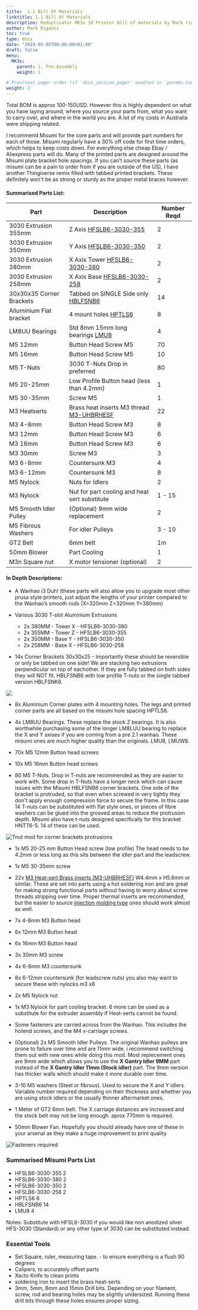 ```yaml
---
title:  1.1 Bill Of Materials
linktitle: 1.1 Bill Of Materials
description: Reduplicator MK3x 3d Printer Bill of materials by Mark riganti
author: Mark Riganti
toc: true
type: docs
date: "2019-05-05T00:00:00+01:00"
draft: false
menu:
  MK3x:
    parent: 1. Pre-Assembly
    weight: 1

# Prev/next pager order (if `docs_section_pager` enabled in `params.toml`)
weight: 2
---
```


Total BOM is approx 100-150USD. However this is highly dependent on what you have laying around, where you source your parts from, what you want to carry over, and where in the world you are. A lot of my costs in Australia were shipping related.

I recommend Misumi for the core parts and will provide part numbers for each of those. Misumi regularly have a 30% off code for first time orders, which helps to keep costs down. For everything else cheap Ebay / Aliexpress parts will do. Many of the printed parts are designed around the Misumi plate bracket hole spacings. If you can’t source these parts (as misumi can be a pain to order from if you are outside of the US), I have another Thingiverse remix filled with tabbed printed brackets. These definitely won't be as strong or sturdy as the proper metal braces however. 
  

#### Summarised Parts List:

 

| Part 	| Description |	 Number Reqd | 
| --------------------- 	| ---------------------------------------- |	 ---------------------------------- | 
| 3030 Extrusion 355mm 	| Z Axis [HFSLB6-3030-355](https://sg.misumi-ec.com/vona2/detail/110302686450/?HissuCode=HFSLB6-3030-355) |	 2 | 
| 3030 Extrusion 350mm 	| Y Axis [HFSLB6-3030-350](https://sg.misumi-ec.com/vona2/detail/110302686450/?HissuCode=HFSLB6-3030-350) |	 2 | 
| 3030 Extrusion 380mm 	| X Axis Tower [HFSLB6-3030-380](https://sg.misumi-ec.com/vona2/detail/110302686450/?HissuCode=HFSLB6-3030-380) |	 2 | 
| 3030 Extrusion 258mm 	| X Axis Base [HFSLB6-3030-258](https://sg.misumi-ec.com/vona2/detail/110302686450/?HissuCode=HFSLB6-3030-258) |	 2 | 
| 30x30x35 Corner Brackets 	| Tabbed on SINGLE Side only [HBLFSNB6](https://sg.misumi-ec.com/vona2/detail/110300442340/?HissuCode=HBLFSNB6) |	 14 | 
| Alluminium Flat bracket 	| 4 mount holes [HPTLS6](https://sg.misumi-ec.com/vona2/detail/110302250620/?HissuCode=HPTLS6) |	 8 | 
| LM8UU Bearings 	| Std 8mm 15mm long bearings [LMU8](https://sg.misumi-ec.com/vona2/detail/110302577950/?HissuCode=LMU8) |	 4 | 
| M5 12mm  	| Button Head Screw M5 |	 70 | 
| M5 16mm 	| Button Head Screw M5 |	 10 | 
| M5 T-Nuts 	| 3030 T-Nuts Drop in preferred |	 80 | 
| M5 20-25mm 	| Low Profile Button head (less than 4.2mm) |	 1 | 
| M5 30-35mm  	| Screw M5 |	 1 | 
| M3 Heatserts 	| Brass heat inserts M3 thread [M3-UHBRHESF](http://au.element14.com/tr-fastenings/m3-uhbrhesf/brass-insert-unheaded-m3/dp/2474921) |	 22 | 
| M3 4-8mm 	| Button Head Screw M3 |	 8 | 
| M3 12mm 	| Button Head Screw M3 |	 6 | 
| M3 16mm 	| Button Head Screw M3 |	 6 | 
| M3 30mm 	| Screw M3 |	 3 | 
| M3 6-8mm 	| Countersunk M3 |	 4 | 
| M3 6-12mm 	| Countersunk M3 |	 8 | 
| M5 Nylock 	| Nuts for Idlers |	 2 | 
| M3 Nylock 	| Nut for part cooling and heat sert substitute |	 1 - 15 | 
| M5 Smooth Idler Pulley 	| (Optional) 9mm wide replacement |	 2 | 
| M5 Fibrous Washers 	| For idler Pulleys |	 3 - 10 | 
| GT2 Belt 	| 6mm belt |	 1m | 
| 50mm Blower 	| Part Cooling |	 1 | 
| M3n Square nut 	| X motor tensioner (optional) |	 2 |


		

#### In Depth Descriptions:

- A Wanhao i3 Duh! (these parts will also allow you to upgrade most other prusa style printers, just adjust the lengths of your printer compared to the Wanhao’s smooth rods (X=320mm Z=320mm Y=380mm)

- Various 3030 T-slot Aluminium Extrusions
   - 2x 380MM - Tower X - HFSLB6-3030-380
   - 2x 355MM - Tower Z - HFSLB6-3030-355
   - 2x 350MM - Base Y - HFSLB6-3030-350
   - 2x 258MM - Base X - HFSLB6-3030-258

- 14x Corner Brackets 30x30x25 - Importantly these should be reversible or only be tabbed on one side! We are stacking two extrusions perpendicular on top of eachother. If they are fully tabbed on both sides they will NOT fit. HBLFSNB6 with low profile T-nuts or the single tabbed version HBLFSNK6.

![](https://github.com/OmNomNomagon/ReDuplicator-MK2sx/blob/master/Pics/2%20Bottom%20Frame/CornerBracket.JPG?raw=true)

- 8x Aluminium Corner plates with 4 mounting holes. The legs and printed corner parts are all based on the misumi hole spacing HPTLS6.

- 4x LM8UU Bearings. These replace the stock Z bearings. It is also worthwhile purchasing some of the longer LM8LUU bearing to replace the X and Y axises if you are coming from a pre 2.1 wanhao. These misumi ones are much higher quality than the originals. LMU8, LMUW8.

- 70x M5 12mm Button head screws

- 10x M5 16mm Button head screws

- 80 M5 T-Nuts. Drop in T-nuts are recommended as they are easier to work with. Some drop in T-Nuts have a longer neck which can cause issues with the Misumi HBLFSNB6 corner brackets. One side of the bracket is protruded, so that even when screwed in very tightly they don't apply enough compression force to secure the frame. In this case 14 T-nuts can be substituted with flat style ones, or pieces of fibre washers can be glued into the grooved areas to reduce the protrusion depth. Misumi also have t-nuts designed specifically for this bracket HNTT6-5. 14 of these can be used.

![Tnut mod for corner brackets protrusions](https://raw.githubusercontent.com/OmNomNomagon/ReDuplicator-MK3x/master/Pics/1%20Glamor%20Shots/Tnutmod.jpg)

- 1x M5 20-25 mm Button Head screw (low profile) The head needs to be 4.2mm or less long as this sits between the idler part and the leadscrew.

- 1x M5 30-35mm screw

- 22x [M3 Heat-sert Brass inserts (M3-UHBRHESF)](http://au.element14.com/tr-fastenings/m3-uhbrhesf/brass-insert-unheaded-m3/dp/2474921) W4.4mm x H5.8mm or similar. These are set into parts using a hot soldering iron and are great for making strong functional parts without having to worry about screw threads stripping over time. Proper thermal inserts are recommended, but the easier to source [injection molding type](https://www.aliexpress.com/item/100pcs-lot-Brass-insert-M2-M2-5-M3-Through-thread-brass-insert-nut-knurled-nuts/32840519444.html?ws_ab_test=searchweb0_0%2Csearchweb201602_4_10065_10344_10068_10130_10342_10547_10343_10340_10548_10341_10084_10617_10616_10083_10615_10307_10131_5920011_10132_10133_10313_10059_10534_100031_10604_10103_441_442_10142%2Csearchweb201603_25%2CppcSwitch_5&algo_expid=8c4388f4-62b7-4382-967f-2699a075ba66-0&algo_pvid=8c4388f4-62b7-4382-967f-2699a075ba66&priceBeautifyAB=2) ones should work almost as well.

- 7x 4-8mm M3 Button head

- 6x 12mm M3 Button head

- 6x 16mm M3 Button head

- 3x 30mm M3 screw

- 4x 6-8mm M3 countersunk

- 8x 6-12mm countersunk (for leadscrew nuts) you also may want to secure these with nylocks m3 x8

- 2x M5 Nylock nut

- 1x M3 Nylock for part cooling bracket. 6 more can be used as a substitute for the extruder assembly if Heat-serts cannot be found.

- Some fasteners are carried across from the Wanhao. This includes the hotend screws, and the M4 x-carriage screws.

- (Optional) 2x M5 Smooth Idler Pulleys. The original Wanhao pulleys are prone to failure over time and are 11mm wide. i recommend switching them out with new ones while doing this mod. Most replecement ones are 9mm wide which allows you to use the **X Gantry Idler 9MM** part instead of the **X Gantry Idler 11mm (Stock idler)** part. The 9mm version has thicker walls which should make it more durable over time.

- 3-10 M5 washers (Steel or fibrous). Used to secure the X and Y idlers. Variable number required depending on their thickness and whether you are using stock idlers or the usually thinner aftermarket ones.

- 1 Meter of GT2 6mm belt. The X carriage distances are increased and the stock belt may not be long enough. aprox 770mm is required. 

- 50mm Blower Fan. Hopefully you should already have one of these in your arsenal as they make a huge improvement to print quality

![Fasteners required](https://github.com/OmNomNomagon/ReDuplicator-MK2sx/blob/master/Pics/2%20Bottom%20Frame/Fasteners.jpg?raw=true)





### Summarised Misumi Parts List

- HFSLB6-3030-355	2
- HFSLB6-3030-380	2
- HFSLB6-3030-350	2
- HFSLB6-3030-258	2
- HPTLS6		8
- HBLFSNB6	14
- LMU8		4

Notes:
Substitute with HFSL6-3030 if you would like non anodized silver
HFS-3030 (Standard) or any other type of 3030 can be substituted instead.




### Essential Tools

- Set Square, ruler, measuring tape. - to ensure everything is a flush 90 degrees
- Calipers, to accurately offset parts
- Xacto Knife to clean prints
- soldering iron to insert the brass heat-serts
- 3mm, 5mm, 8mm and 15mm Drill bits. Depending on your filament, screw, rod and bearing holes may be slightly undersized. Running these drill bits through these holes ensures proper sizing. 
